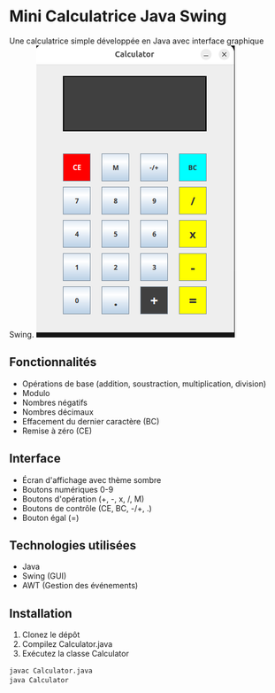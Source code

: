 # Mini Calculatrice Java Swing

Une calculatrice simple développée en Java avec interface graphique Swing.
![Preview](./src/ressources/images/calculatrice.png)

## Fonctionnalités

- Opérations de base (addition, soustraction, multiplication, division)
- Modulo
- Nombres négatifs
- Nombres décimaux  
- Effacement du dernier caractère (BC)
- Remise à zéro (CE)

## Interface

- Écran d'affichage avec thème sombre
- Boutons numériques 0-9
- Boutons d'opération (+, -, x, /, M)
- Boutons de contrôle (CE, BC, -/+, .)
- Bouton égal (=)

## Technologies utilisées

- Java
- Swing (GUI)
- AWT (Gestion des événements)

## Installation

1. Clonez le dépôt
2. Compilez Calculator.java
3. Exécutez la classe Calculator

```bash
javac Calculator.java
java Calculator